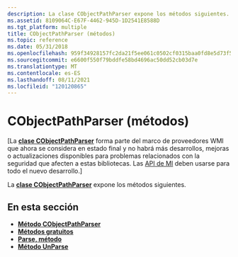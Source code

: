 ```yaml
---
description: La clase CObjectPathParser expone los métodos siguientes.
ms.assetid: 8109064C-E67F-4462-945D-1D2541E8588D
ms.tgt_platform: multiple
title: CObjectPathParser (métodos)
ms.topic: reference
ms.date: 05/31/2018
ms.openlocfilehash: 959f34928157fc2da21f5ee061c0502cf0315baa0fd8e5d73f5f01cd04a53e4d
ms.sourcegitcommit: e6600f550f79bddfe58bd4696ac50dd52cb03d7e
ms.translationtype: MT
ms.contentlocale: es-ES
ms.lasthandoff: 08/11/2021
ms.locfileid: "120120865"
---
```

# <a name="cobjectpathparser-methods"></a>CObjectPathParser (métodos)

\[La [**clase CObjectPathParser**](/windows/desktop/api/ObjPath/nl-objpath-cobjectpathparser) forma parte del marco de proveedores WMI que ahora se considera en estado final y no habrá más desarrollos, mejoras o actualizaciones disponibles para problemas relacionados con la seguridad que afecten a estas bibliotecas. Las [API de MI](/previous-versions/windows/desktop/wmi_v2/windows-management-infrastructure) deben usarse para todo el nuevo desarrollo.\]

La [**clase CObjectPathParser**](/windows/desktop/api/ObjPath/nl-objpath-cobjectpathparser) expone los métodos siguientes.

## <a name="in-this-section"></a>En esta sección

-   [**Método CObjectPathParser**](/windows/desktop/api/ObjPath/nf-objpath-cobjectpathparser-cobjectpathparser)
-   [**Métodos gratuitos**](/previous-versions/windows/desktop/legacy/bb204795(v=vs.85))
-   [**Parse, método**](/windows/desktop/api/ObjPath/nf-objpath-cobjectpathparser-parse)
-   [**Método UnParse**](/windows/desktop/api/ObjPath/nf-objpath-cobjectpathparser-unparse)

 

 
